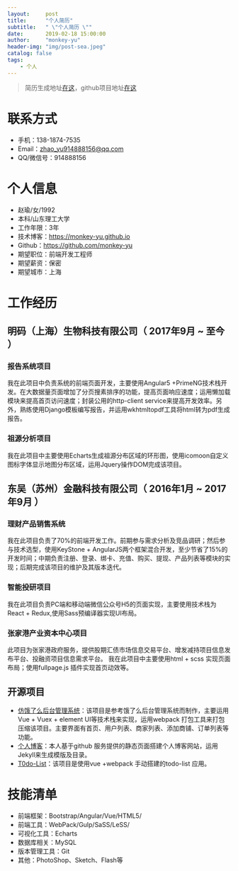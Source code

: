 ```yaml
---
layout:     post
title:      "个人简历"
subtitle:   " \"个人简历 \""
date:       2019-02-18 15:00:00
author:     "monkey-yu"
header-img: "img/post-sea.jpeg"
catalog: false
tags:
    - 个人
---
```


> 简历生成地址[在这](http://cv.ftqq.com/?fr=github#)，github项目地址[在这](https://github.com/geekcompany/ResumeSample/blob/master/web.md)
# 联系方式
- 手机：138-1874-7535
- Email：zhao_yu914888156@qq.com 
- QQ/微信号：914888156

# 个人信息
 - 赵瑜/女/1992
 - 本科/山东理工大学
 - 工作年限：3年
 - 技术博客：https://monkey-yu.github.io
 - Github：https://github.com/monkey-yu
 - 期望职位：前端开发工程师
 - 期望薪资：保密
 - 期望城市：上海


# 工作经历
## 明码（上海）生物科技有限公司（ 2017年9月 ~ 至今 ）

### 报告系统项目 
我在此项目中负责系统的前端页面开发，主要使用Angular5 +PrimeNG技术栈开发。在大数据量页面增加了分页搜素排序的功能，提高页面响应速度；运用懒加载模块来提高首页访问速度；封装公用的http-client service来提高开发效率。另外，熟练使用Django模板编写报告，并运用wkhtmltopdf工具将html转为pdf生成报告。


### 祖源分析项目 
我在此项目中主要使用Echarts生成祖源分布区域的环形图，使用icomoon自定义图标字体显示地图分布区域，运用Jquery操作DOM完成该项目。


## 东吴（苏州）金融科技有限公司（ 2016年1月 ~ 2017年9月 ）

### 理财产品销售系统
我在此项目负责了70%的前端开发工作。前期参与需求分析及竞品调研；然后参与技术选型，使用KeyStone + AngularJS两个框架混合开发，至少节省了15%的开发时间；中期负责注册、登录、绑卡、充值、购买、提现、产品列表等模块的实现；后期完成该项目的维护及其版本迭代。


### 智能投研项目
我在此项目负责PC端和移动端微信公众号H5的页面实现，主要使用技术栈为React + Redux,使用Sass预编译器实现UI布局。


### 张家港产业资本中心项目
此项目为张家港政府服务，提供股期汇债市场信息交易平台、增发减持项目信息发布平台、投融资项目信息需求平台。 我在此项目中主要使用html + scss 实现页面布局；使用fullpage.js 插件实现首页动效等。
## 开源项目

  - [仿饿了么后台管理系统](https://github.com/monkey-yu/zy-vue2-manage)：该项目是参考饿了么后台管理系统而制作，主要运用Vue + Vuex + element UI等技术栈来实现，运用webpack 打包工具来打包 压缩该项目。主要界面有首页、用户列表、商家列表、添加商铺、订单列表等功能。
  - [个人博客](https://github.com/monkey-yu/monkey-yu.github.io)：本人基于github 服务提供的静态页面搭建个人博客网站，运用Jekyll来生成模版及目录。
  - [T0do-List](https://github.com/monkey-yu/vue-webpack-jtodo)：该项目是使用vue +webpack 手动搭建的todo-list 应用。


# 技能清单
- 前端框架：Bootstrap/Angular/Vue/HTML5/
- 前端工具：WebPack/Gulp/SaSS/LeSS/
- 可视化工具：Echarts
- 数据库相关：MySQL
- 版本管理工具：Git
- 其他：PhotoShop、Sketch、Flash等
      